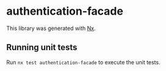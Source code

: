 # authentication-facade

This library was generated with [Nx](https://nx.dev).

## Running unit tests

Run `nx test authentication-facade` to execute the unit tests.
